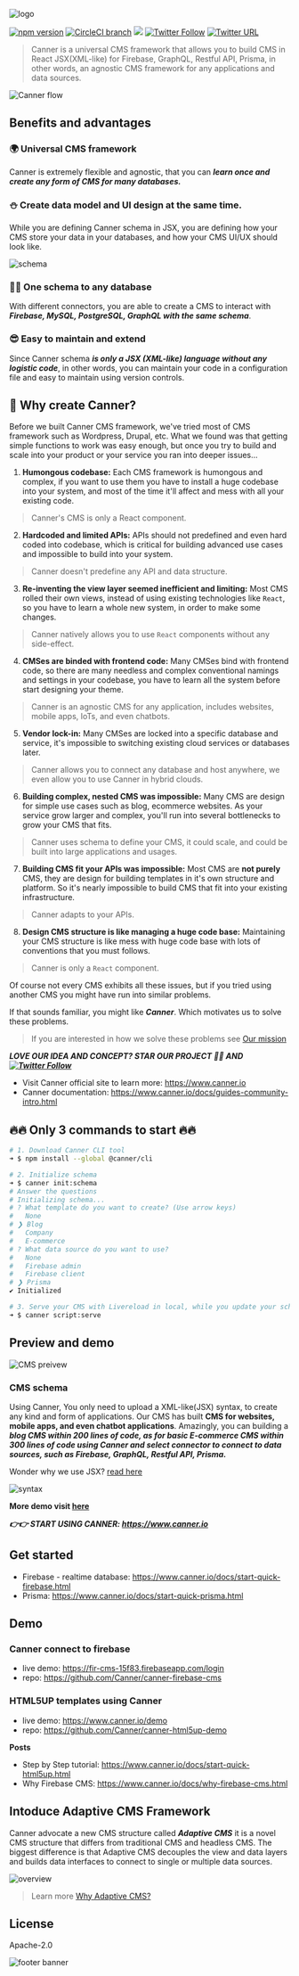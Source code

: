 ![logo](./docs/logo-word-alpha.svg)

[![npm version](https://badge.fury.io/js/canner.svg)](https://badge.fury.io/js/canner)
[![CircleCI branch](https://img.shields.io/circleci/project/github/Canner/canner/master.svg)](https://circleci.com/gh/Canner/canner)
[![](https://img.shields.io/gitter/room/nwjs/nw.js.svg)](https://gitter.im/Canner/CannerCMS?utm_source=share-link&utm_medium=link&utm_campaign=share-link) 
[![Twitter Follow](https://img.shields.io/twitter/follow/cannerIO.svg?style=social&label=Follow)](https://twitter.com/cannerIO)
 [![Twitter URL](https://img.shields.io/twitter/url/http/shields.io.svg?style=social)](https://twitter.com/intent/tweet?text=Universal%20CMS%20framework%20in%20React%20JSX(XML-like)%20for%20Firebase%2C%20GraphQL%2C%20Restful%20API%2C%20Prisma%20using%20%40cannerIO%2C%20open%20source%20at%3A%20https%3A%2F%2Fgithub.com%2FCanner%2Fcanner)

> Canner is a universal CMS framework that allows you to build CMS in React JSX(XML-like) for Firebase, GraphQL, Restful API, Prisma, in other words, an agnostic CMS framework for any applications and data sources. 

![Canner flow](./docs/structure.gif)

## Benefits and advantages

### 🌍 Universal CMS framework

Canner is extremely flexible and agnostic, that you can ***learn once and create any form of CMS for many databases.***

### ⛄ Create data model and UI design at the same time.

While you are defining Canner schema in JSX, you are defining how your CMS store your data in your databases, and how your CMS UI/UX should look like.

![schema](./docs/schema.png)

### 👩‍💻 One schema to any database

With different connectors, you are able to create a CMS to interact with ***Firebase, MySQL, PostgreSQL, GraphQL with the same schema***.

### 😎 Easy to maintain and extend

Since Canner schema ***is only a JSX (XML-like) language without any logistic code***, in other words, you can maintain your code in a configuration file and easy to maintain using version controls.


## 🙌 Why create Canner?

Before we built Canner CMS framework, we've tried most of CMS framework such as Wordpress, Drupal, etc. What we found was that getting simple functions to work was easy enough, but once you try to build and scale into your product or your service you ran into deeper issues...

1. **Humongous codebase:**  Each CMS framework is humongous and complex, if you want to use them you have to install a huge codebase into your system, and most of the time it'll affect and mess with all your existing code.

> Canner's CMS is only a React component.

2. **Hardcoded and limited APIs:**  APIs should not predefined and even hard coded into codebase, which is critical for building advanced use cases and impossible to build into your system.

> Canner doesn't predefine any API and data structure.

3. **Re-inventing the view layer seemed inefficient and limiting:**  Most CMS rolled their own views, instead of using existing technologies like `React`, so you have to learn a whole new system, in order to make some changes.

> Canner natively allows you to use `React` components without any side-effect.

4. **CMSes are binded with frontend code:**  Many CMSes bind with frontend code, so there are many needless and complex conventional namings and settings in your codebase, you have to learn all the system before start designing your theme.

> Canner is an agnostic CMS for any application, includes websites, mobile apps, IoTs, and even chatbots.

5. **Vendor lock-in:** Many CMSes are locked into a specific database and service, it's impossible to switching existing cloud services or databases later.

> Canner allows you to connect any database and host anywhere, we even allow you to use Canner in hybrid clouds.

6. **Building complex, nested CMS was impossible:** Many CMS are design for simple use cases such as blog, ecommerce websites. As your service grow larger and complex, you'll run into several bottlenecks to grow your CMS that fits.

> Canner uses schema to define your CMS, it could scale, and could be built into large applications and usages.

7. **Building CMS fit your APIs was impossible:** Most CMS are **not purely** CMS, they are design for building templates in it's own structure and platform.  So it's nearly impossible to build CMS that fit into your existing infrastructure.

> Canner adapts to your APIs.

8. **Design CMS structure is like managing a huge code base:** Maintaining your CMS structure is like mess with huge code base with lots of conventions that you must follows.

> Canner is only a `React` component.

Of course not every CMS exhibits all these issues, but if you tried using another CMS you might have run into similar problems.

If that sounds familiar, you might like ***Canner***. Which motivates us to solve these problems.

> If you are interested in how we solve these problems see [Our mission](https://www.canner.io/docs/why-mission.html)

***LOVE OUR IDEA AND CONCEPT? STAR OUR PROJECT 🌟🌟 AND [![Twitter Follow](https://img.shields.io/twitter/follow/cannerIO.svg?style=social&label=Follow)](https://twitter.com/cannerIO)***

- Visit Canner official site to learn more: https://www.canner.io
- Canner documentation: https://www.canner.io/docs/guides-community-intro.html

## 🔥🔥 Only 3 commands to start 🔥🔥

```sh
# 1. Download Canner CLI tool
➜ $ npm install --global @canner/cli

# 2. Initialize schema
➜ $ canner init:schema
# Answer the questions
# Initializing schema...
# ? What template do you want to create? (Use arrow keys)
#   None
# ❯ Blog
#   Company
#   E-commerce
# ? What data source do you want to use?
#   None
#   Firebase admin
#   Firebase client
# ❯ Prisma
✔ Initialized

# 3. Serve your CMS with Livereload in local, while you update your schema the dev server will automatically reload open http://localhost:9090
➜ $ canner script:serve
```

## Preview and demo

![CMS preivew](./docs/cms-preview.png)

### CMS schema

Using Canner, You only need to upload a XML-like(JSX) syntax, to create any kind and form of applications. Our CMS has built **CMS for websites, mobile apps, and even chatbot applications**. Amazingly, you can building a ***blog CMS within 200 lines of code, as for basic E-commerce CMS within 300 lines of code using Canner and select connector to connect to data sources, such as Firebase, GraphQL, Restful API, Prisma.***

Wonder why we use JSX? [read here](https://www.canner.io/docs/why-jsx)

![syntax](./docs/syntax.png)

**More demo visit [here](https://www.canner.io/)**

***👉👉 START USING CANNER: https://www.canner.io***

## Get started

- Firebase - realtime database: https://www.canner.io/docs/start-quick-firebase.html
- Prisma: https://www.canner.io/docs/start-quick-prisma.html


## Demo

### Canner connect to firebase

- live demo: https://fir-cms-15f83.firebaseapp.com/login
- repo: https://github.com/Canner/canner-firebase-cms

### HTML5UP templates using Canner

- live demo:  https://www.canner.io/demo
- repo: https://github.com/Canner/canner-html5up-demo

**Posts**

- Step by Step tutorial: https://www.canner.io/docs/start-quick-html5up.html
- Why Firebase CMS: https://www.canner.io/docs/why-firebase-cms.html

## Intoduce Adaptive CMS Framework

Canner advocate a new CMS structure called ***Adaptive CMS*** it is a novel CMS structure that differs from traditional CMS and headless CMS. The biggest difference is that Adaptive CMS decouples the view and data layers and builds data interfaces to connect to single or multiple data sources.

![overview](http://www.canner.io/docs/assets/revolution.png)

> Learn more [Why Adaptive CMS?](http://www.canner.io/docs/why-adaptive-cms.html)



## License

Apache-2.0

![footer banner](https://user-images.githubusercontent.com/26116324/37811196-a437d930-2e93-11e8-97d8-0653ace2a46d.png)
